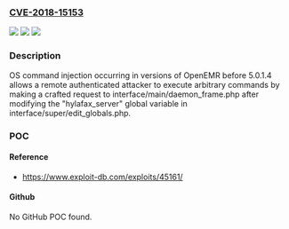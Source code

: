 ### [CVE-2018-15153](https://cve.mitre.org/cgi-bin/cvename.cgi?name=CVE-2018-15153)
![](https://img.shields.io/static/v1?label=Product&message=n%2Fa&color=blue)
![](https://img.shields.io/static/v1?label=Version&message=n%2Fa&color=blue)
![](https://img.shields.io/static/v1?label=Vulnerability&message=n%2Fa&color=brighgreen)

### Description

OS command injection occurring in versions of OpenEMR before 5.0.1.4 allows a remote authenticated attacker to execute arbitrary commands by making a crafted request to interface/main/daemon_frame.php after modifying the "hylafax_server" global variable in interface/super/edit_globals.php.

### POC

#### Reference
- https://www.exploit-db.com/exploits/45161/

#### Github
No GitHub POC found.

